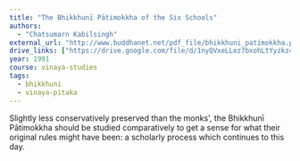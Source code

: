 ```yaml
---
title: "The Bhikkhunī Pātimokkha of the Six Schools"
authors:
  - "Chatsumarn Kabilsingh"
external_url: "http://www.buddhanet.net/pdf_file/bhikkhuni_patimokkha.pdf"
drive_links: ["https://drive.google.com/file/d/1nyQVxeLLez7bxohLtYyzkz4QO3P9xodM/view?usp=drivesdk"]
year: 1991
course: vinaya-studies
tags:
  - bhikkhuni
  - vinaya-pitaka
---
```


Slightly less conservatively preserved than the monks', the Bhikkhunī Pātimokkha should be studied comparatively to get a sense for what their original rules might have been: a scholarly process which continues to this day.
